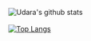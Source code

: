![Udara's github stats](https://github-readme-stats.vercel.app/api?username=udarawanasinghe&count_private=true&show_icons=true&theme=dark)
<br>
<br>
[![Top Langs](https://github-readme-stats.vercel.app/api/top-langs/?username=udarawanasinghe&count_private=true&show_icons=true&theme=dark)](https://github.com/udarawanasinghe)
